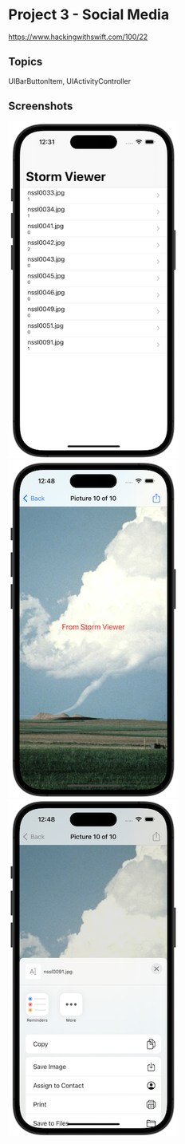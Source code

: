 # Project 3 - Social Media

https://www.hackingwithswift.com/100/22

## Topics

UIBarButtonItem, UIActivityController

## Screenshots

![screenshot1](screenshots/screen01.png)
![screenshot2](screenshots/screen02.png)
![screenshot2](screenshots/screen03.png)
